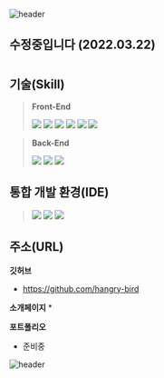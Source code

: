 ![header](https://capsule-render.vercel.app/api?color=gradient&type=waving&text=Welcome%20to%20my%20GitHub😊&fontSize=50&height=180&fontAlign=50&fontAlignY=30)

## 수정중입니다 (2022.03.22)

#
#
#
#

## 기술(Skill)
> **Front-End**
> 
> <img src="https://img.shields.io/badge/HTML5-E34F26?style=lamula&logo=html5&logoColor=white" />
> <img src="https://img.shields.io/badge/CSS3-1572B6?style=lamula&logo=css3&logoColor=white" />
> <img src="https://img.shields.io/badge/Javascript-ffb13b?style=lamula&logo=javascript&logoColor=white" />
> <img src="https://img.shields.io/badge/jQuery-0769AD?style=lamula&logo=jquery&logoColor=white" />
> <img src="https://img.shields.io/badge/React-red?style=flat-square&logo=react&color=000" />
> <img src="https://img.shields.io/badge/Redux-593D88?style=flat-square&logo=react&logoColor=white" />

> **Back-End**
> 
> <img src="https://img.shields.io/badge/Node.js-339933?style=lamula&logo=Node.js&logoColor=white" />
> <img src="https://img.shields.io/badge/Python-4B8BBE?style=lamula&logo=python&logoColor=white" />
> <img src="https://img.shields.io/badge/.NET-512BD4?style=lamula&logo=dotnet&logoColor=white" />


## 통합 개발 환경(IDE)
>
> <img src="https://img.shields.io/badge/Visual Studio-5C2D91?style=lamula&logo=visual%20studio&logoColor=white" />
> <img src="https://img.shields.io/badge/Visual Studio Code-0078D4?style=lamula&logo=visual%20studio%20code&logoColor=white" />
> <img src="https://img.shields.io/badge/Pycharm-000000?style=lamula&logo=PyCharm&logoColor=white" />


## 주소(URL)
**깃허브**
* https://github.com/hangry-bird

**소개페이지**
* 

**포트폴리오**
* 준비중
 
![header](https://capsule-render.vercel.app/api?color=gradient&type=waving&height=140&section=footer)
